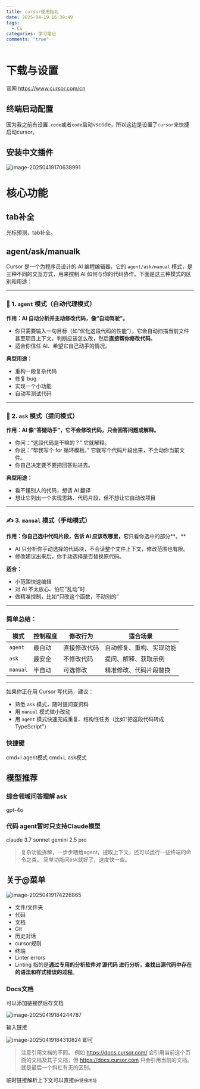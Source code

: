 ```yaml
---
title: cursor使用指北
date: 2025-04-19 16:39:49
tags:
  - CS
categories: 学习笔记
comments: "true"
---
```

# 下载与设置
官网 https://www.cursor.com/cn
## 终端启动配置
因为我之前有设置`.code`或者`code`启动vscode，所以这边是设置了`cursor`来快捷启动cursor。
## 安装中文插件

![image-20250419170638991](../images/image-20250419170638991.png)
# 核心功能
## tab补全
光标预测，tab补全。
## agent/ask/manualk
Cursor 是一个为程序员设计的 AI 编程编辑器，它的 `agent/ask/manual` 模式，是三种不同的交互方式，用来控制 AI 如何与你的代码协作。下面是这三种模式的区别和用途：

---

### 🧠 1. `agent` 模式（自动代理模式）

**作用：AI 自动分析并主动修改代码，像“自动驾驶”。**

- 你只需要输入一句目标（如“优化这段代码的性能”），它会自动扫描当前文件甚至项目上下文，判断应该怎么改，然后**直接帮你修改代码**。
- 适合你信任 AI、希望它自己动手的情况。

**典型用途：**
- 重构一段复杂代码
- 修复 bug
- 实现一个小功能
- 自动写测试代码

---

### 💬 2. `ask` 模式（提问模式）

**作用：AI 像“答疑助手”，它不会修改代码，只会回答问题或解释。**

- 你问：“这段代码是干嘛的？” 它就解释。
- 你说：“帮我写个 for 循环模板。” 它就写个代码片段出来，不会动你当前文件。
- 你自己决定要不要把回答贴进去。

**典型用途：**
- 看不懂别人的代码，想请 AI 翻译
- 想让它列出一个实现思路、代码片段，但不想让它自动改项目

---

### ✍️ 3. `manual` 模式（手动模式）

**作用：你自己选中代码片段，告诉 AI 应该改哪里，它**只看你选中的部分**。**

- AI 只分析你手动选择的代码块，不会读整个文件上下文，修改范围也有限。
- 修改建议出来后，你手动选择是否替换原代码。

**适合：**
- 小范围快速编辑
- 对 AI 不太放心、怕它“乱动”时
- 做精准控制，比如“只改这个函数，不动别的”

---

### 简单总结：

| 模式     | 控制程度 | 修改行为 | 适合场景 |
|----------|----------|----------|----------|
| `agent`  | 最自动   | 直接修改代码 | 自动修复、重构、实现功能 |
| `ask`    | 最安全   | 不修改代码 | 提问、解释、获取示例 |
| `manual` | 半自动   | 可选修改 | 精准修改、代码片段替换 |

---

如果你正在用 Cursor 写代码，建议：
- 熟悉 `ask` 模式，随时提问查资料
- 用 `manual` 模式做小改动
- 用 `agent` 模式快速完成重复、结构性任务（比如“把这段代码转成 TypeScript”）

### 快捷键
cmd+I agent模式
cmd+L ask模式
## 模型推荐
### 综合领域问答理解 ask
gpt-4o
### 代码 agent暂时只支持Claude模型
claude 3.7 sonnet
gemini 2.5 pro

>复杂功能拆解，一步步喂给agent，提取上下文，还可以运行一些终端的命令之类。
>简单功能问ask就好了，速度快一些。

## 关于@菜单 

![image-20250419174226865](../images/image-20250419174226865.png)
- 文件/文件夹
- 代码
- 文档
- Git
- 历史对话
- cursor规则
- 终端
- Linter errors
- Linting 指的是**通过专用的分析软件对 源代码 进行分析，查找出源代码中存在的语法和样式错误的过程**。
### Docs文档
可以添加链接然后存文档

![image-20250419184244787](../images/image-20250419184244787.png)

输入链接

![image-20250419184310824](../images/image-20250419184310824.png)
即可

>注意引用文档的不同。
>例如 https://docs.cursor.com/ 会引用当前这个页面的文档及其子文档，但 https://docs.cursor.com 只会引用当前的文档。
>就是最后一个斜杠有无的区别。

临时链接解析上下文可以直接`@+链接地址`